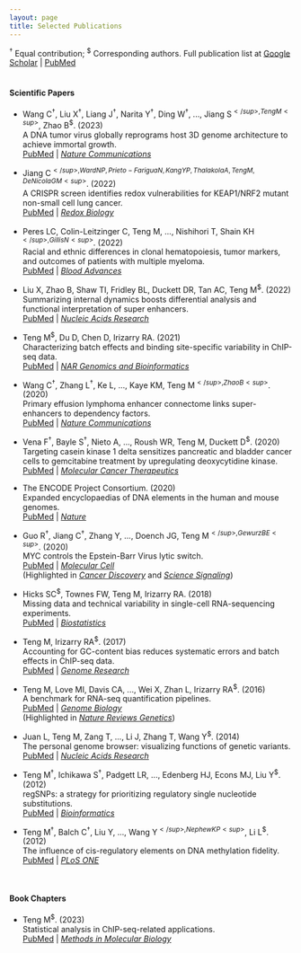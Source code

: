 ```yaml
---
layout: page
title: Selected Publications
---
```


<sup>†</sup> Equal contribution; <sup>$</sup> Corresponding authors. 
Full publication list at [Google
Scholar](https://scholar.google.com/citations?user=T7QIObwAAAAJ&view_op=list_works&sortby=pubdate)
| [PubMed](https://www.ncbi.nlm.nih.gov/myncbi/mingxiang.teng.1/bibliography/public/)
<br><br>
#### Scientific Papers

- Wang C<sup>†</sup>, Liu X<sup>†</sup>, Liang J<sup>†</sup>, Narita
Y<sup>†</sup>, Ding W<sup>†</sup>, ..., Jiang S<sup>$</sup>, Teng
M<sup>$</sup>, Zhao B<sup>$</sup>. (2023) <br>
A DNA tumor virus globally reprograms host 3D genome architecture to
achieve immortal growth. <br>
[PubMed](https://pubmed.ncbi.nlm.nih.gov/36949074/)
| [*Nature Communications*](https://doi.org/10.1038/s41467-023-37347-6)

- Jiang C<sup>$</sup>, Ward NP, Prieto-Farigua N, Kang YP, Thalakola
A, Teng M, DeNicola GM<sup>$</sup>. (2022)<br>
A CRISPR screen identifies redox vulnerabilities for KEAP1/NRF2
mutant non-small cell lung cancer. <br>
[PubMed](https://pubmed.ncbi.nlm.nih.gov/35667246/)
| [*Redox Biology*](https://doi.org/10.1016/j.redox.2022.102358)

- Peres LC, Colin-Leitzinger C, Teng M, ..., Nishihori T, Shain
KH<sup>$</sup>, Gillis N<sup>$</sup>. (2022)<br>
Racial and ethnic differences in clonal hematopoiesis, tumor markers,
and outcomes of patients with multiple myeloma. <br>
[PubMed](https://pubmed.ncbi.nlm.nih.gov/35500227/)
| [*Blood Advances*](https://doi.org/10.1182/bloodadvances.2021006652)

- Liu X, Zhao B, Shaw TI, Fridley BL, Duckett DR, Tan AC, Teng
M<sup>$</sup>. (2022)<br>
Summarizing internal dynamics boosts differential analysis and
functional interpretation of super enhancers. <br>
[PubMed](https://pubmed.ncbi.nlm.nih.gov/35234924/)
| [*Nucleic Acids Research*](https://doi.org/10.1093/nar/gkac141) 

- Teng M<sup>$</sup>, Du D, Chen D, Irizarry RA. (2021)<br>
Characterizing batch effects and binding site-specific variability in
ChIP-seq data. <br>
[PubMed](https://pubmed.ncbi.nlm.nih.gov/34661103/)
| [*NAR Genomics and Bioinformatics*](https://doi.org/10.1093/nargab/lqab098)

- Wang C<sup>†</sup>, Zhang L<sup>†</sup>, Ke L, ..., Kaye KM, Teng
M<sup>$</sup>, Zhao B<sup>$</sup>. (2020)<br>
Primary effusion lymphoma enhancer connectome links super-enhancers to
dependency factors.<br>
[PubMed](https://pubmed.ncbi.nlm.nih.gov/33298918/)
| [*Nature Communications*](https://doi.org/10.1038/s41467-020-20136-w)

- Vena F<sup>†</sup>, Bayle S<sup>†</sup>, Nieto A, ..., Roush WR,
Teng M, Duckett D<sup>$</sup>. (2020)<br>
Targeting casein kinase 1 delta sensitizes pancreatic and bladder
cancer cells to gemcitabine treatment by upregulating deoxycytidine kinase.<br>
[PubMed](https://pubmed.ncbi.nlm.nih.gov/32430484/)
| [*Molecular Cancer Therapeutics*](https://doi.org/10.1158/1535-7163.MCT-19-0997)

- The ENCODE Project Consortium. (2020)<br>
Expanded encyclopaedias of DNA elements in the human and mouse genomes.<br>
[PubMed](https://pubmed.ncbi.nlm.nih.gov/32728249/)
| [*Nature*](https://doi.org/10.1038/s41586-020-2493-4)

- Guo R<sup>†</sup>, Jiang C<sup>†</sup>, Zhang Y, ..., Doench JG,
Teng M<sup>$</sup>, Gewurz BE<sup>$</sup>. (2020)<br>
MYC controls the Epstein-Barr Virus lytic switch.<br>
[PubMed](https://pubmed.ncbi.nlm.nih.gov/32315601)
| [*Molecular Cell*](https://doi.org/10.1016/j.molcel.2020.03.025)<br>
(Highlighted in [*Cancer Discovery*](https://doi.org/10.1158/2159-8290.CD-RW2020-064) and 
[*Science Signaling*](https://doi.org/10.1126/scisignal.abd0677))

- Hicks SC<sup>$</sup>, Townes FW, Teng M, Irizarry RA. (2018)<br>
Missing data and technical variability in single-cell RNA-sequencing experiments.<br>
[PubMed](https://www.ncbi.nlm.nih.gov/pubmed/29121214)
| [*Biostatistics*](https://doi.org/10.1093/biostatistics/kxx053)

- Teng M, Irizarry RA<sup>$</sup>. (2017)<br>
Accounting for GC-content bias reduces systematic errors and batch
effects in ChIP-seq data.<br>
[PubMed](https://www.ncbi.nlm.nih.gov/pubmed/29025895)
| [*Genome Research*](https://doi.org/10.1101/gr.220673.117)

- Teng M, Love MI, Davis CA, ..., Wei X, Zhan L, Irizarry RA<sup>$</sup>. (2016)<br> 
A benchmark for RNA-seq quantification pipelines.<br>
[PubMed](https://www.ncbi.nlm.nih.gov/pubmed/27107712)
| [*Genome Biology*](https://doi.org/10.1186/s13059-016-0940-1)<br>
(Highlighted in [*Nature Reviews Genetics*](https://www.nature.com/articles/nrg.2016.62))

- Juan L, Teng M, Zang T, ..., Li J, Zhang T, Wang Y<sup>$</sup>. (2014)<br>
The personal genome browser: visualizing functions of genetic variants.<br>
[PubMed](https://www.ncbi.nlm.nih.gov/pubmed/24799434)
| [*Nucleic Acids Research*](https://doi.org/10.1093/nar/gku361)

- Teng M<sup>†</sup>, Ichikawa S<sup>†</sup>, Padgett LR, ...,
Edenberg HJ, Econs MJ, Liu Y<sup>$</sup>. (2012)<br>
regSNPs: a strategy for prioritizing regulatory single nucleotide substitutions.<br>
[PubMed](https://www.ncbi.nlm.nih.gov/pubmed/22611130)
| [*Bioinformatics*](https://doi.org/10.1093/bioinformatics/bts275)

- Teng M<sup>†</sup>, Balch C<sup>†</sup>, Liu Y, ..., Wang
Y<sup>$</sup>, Nephew KP<sup>$</sup>, Li L<sup>$</sup>. (2012)<br>
The influence of cis-regulatory elements on DNA methylation fidelity.<br>
[PubMed](https://www.ncbi.nlm.nih.gov/pubmed/22412954)
| [*PLoS ONE*](https://doi.org/10.1371/journal.pone.0032928)

<br>

#### Book Chapters

- Teng M<sup>$</sup>. (2023)<br>
Statistical analysis in ChIP-seq-related applications.<br>
[PubMed](https://pubmed.ncbi.nlm.nih.gov/36929078/)
| [*Methods in Molecular Biology*](https://doi.org/10.1007/978-1-0716-2986-4_9)
